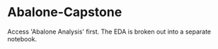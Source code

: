 # Abalone-Capstone
Access 'Abalone Analysis' first.
The EDA is broken out into a separate notebook.
